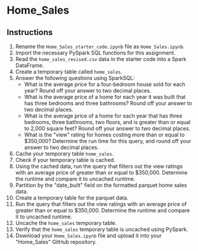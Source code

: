 # Home_Sales

## Instructions
1. Rename the `Home_Sales_starter_code.ipynb` file as `Home_Sales.ipynb`.
2. Import the necessary PySpark SQL functions for this assignment.
3. Read the `home_sales_revised.csv` data in the starter code into a Spark DataFrame.
4. Create a temporary table called `home_sales`.
5. Answer the following questions using SparkSQL:
    - What is the average price for a four-bedroom house sold for each year? Round off your answer to two decimal places.
    - What is the average price of a home for each year it was built that has three bedrooms and three bathrooms? Round off your answer to two decimal places.
    - What is the average price of a home for each year that has three bedrooms, three bathrooms, two floors, and is greater than or equal to 2,000 square feet? Round off your answer to two decimal places.
    - What is the "view" rating for homes costing more than or equal to $350,000? Determine the run time for this query, and round off your answer to two decimal places.
6. Cache your temporary table `home_sales`.
7. Check if your temporary table is cached.
8. Using the cached data, run the query that filters out the view ratings with an average price of greater than or equal to $350,000. Determine the runtime and compare it to uncached runtime.
9. Partition by the "date_built" field on the formatted parquet home sales data.
10. Create a temporary table for the parquet data.
11. Run the query that filters out the view ratings with an average price of greater than or equal to $350,000. Determine the runtime and compare it to uncached runtime.
12. Uncache the `home_sales` temporary table.
13. Verify that the `home_sales` temporary table is uncached using PySpark.
14. Download your `Home_Sales.ipynb` file and upload it into your "Home_Sales" GitHub repository.

